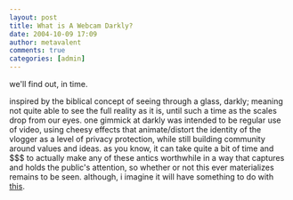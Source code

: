 ```yaml
---
layout: post
title: What is A Webcam Darkly?
date: 2004-10-09 17:09
author: metavalent
comments: true
categories: [admin]
---
```

we'll find out, in time.  

inspired by the biblical concept of seeing through a glass, darkly; meaning not quite able to see the full reality as it is, until such a time as the scales drop from our eyes. one gimmick at darkly was intended to be regular use of video, using cheesy effects that animate/distort the identity of the vlogger as a level of privacy protection, while still building community around values and ideas. as you know, it can take quite a bit of time and $$$ to actually make any of these antics worthwhile in a way that captures and holds the public's attention, so whether or not this ever materializes remains to be seen.  although, i imagine it will have something to do with <a href="http://gabbly.com/http://awebcamdarkly.com/2004/10/wake-up-and-smell-singularity.html">this</a>.
